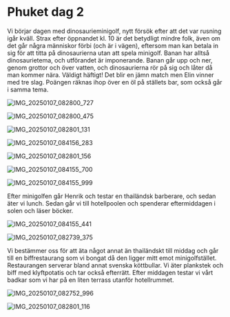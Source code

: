# Phuket dag 2

Vi börjar dagen med dinosaurieminigolf, nytt försök efter att det var rusning igår kväll. Strax efter öppnandet kl. 10 är det betydligt mindre folk, även om det går några människor förbi (och är i vägen), eftersom man kan betala in sig för att titta på dinosaurierna utan att spela minigolf. Banan har alltså dinosaurietema, och utförandet är imponerande. Banan går upp och ner, genom grottor och över vatten, och dinosaurierna rör på sig och låter då man kommer nära. Väldigt häftigt! Det blir en jämn match men Elin vinner med tre slag. Poängen räknas ihop över en öl på ställets bar, som också går i samma tema. 

![IMG_20250107_082800_727](https://github.com/user-attachments/assets/2aeffe60-d476-4655-8531-70b52db39563)


![IMG_20250107_082800_475](https://github.com/user-attachments/assets/905a3cf0-e72e-4ff0-88e4-f6d3d34bf58b)


![IMG_20250107_082801_131](https://github.com/user-attachments/assets/4165619e-85a6-44aa-8d1c-43ac4c933211)


![IMG_20250107_084156_283](https://github.com/user-attachments/assets/9be16ce9-6faa-433b-ba3d-59988b93849e)


![IMG_20250107_082801_156](https://github.com/user-attachments/assets/7076b114-af90-4850-bc1a-2c442efe3d71)


![IMG_20250107_084155_700](https://github.com/user-attachments/assets/ad7c5b2c-8ee9-4fe1-abd4-b907222ee415)


![IMG_20250107_084155_999](https://github.com/user-attachments/assets/e2e38fc5-e13d-42f2-a7c3-594191c09470)


Efter minigolfen går Henrik och testar en thailändsk barberare, och sedan äter vi lunch. Sedan går vi till hotellpoolen och spenderar eftermiddagen i solen och läser böcker. 

![IMG_20250107_084155_441](https://github.com/user-attachments/assets/f73376db-82a6-4203-9a62-ab15641ec6ce)

![IMG_20250107_082739_375](https://github.com/user-attachments/assets/0a40f8be-8839-4f37-b13c-a43c07ff7bed)


Vi bestämmer oss för att äta något annat än thailändskt till middag och går till en biffrestaurang som vi bongat då den ligger mitt emot minigolfstället. Restaurangen serverar bland annat svenska köttbullar. Vi äter plankstek och biff med klyftpotatis och tar också efterrätt. Efter middagen testar vi vårt badkar som vi har på en liten terrass utanför hotellrummet. 

![IMG_20250107_082752_996](https://github.com/user-attachments/assets/256177d5-d34e-4f74-95c6-c5da6bf2bd67)


![IMG_20250107_082801_116](https://github.com/user-attachments/assets/1a0a88a5-60b7-498e-969b-e9735078df8c)

